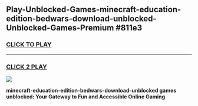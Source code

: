 
## Play-Unblocked-Games-minecraft-education-edition-bedwars-download-unblocked-Unblocked-Games-Premium #811e3
<h3>
<a href="https://premium.freeplayer.one?title=minecraft-education-edition-bedwars-download-unblocked&ref=12M">CLICK TO PLAY</a></h3>
<hr>

<h3>
<a href="https://premium.freeplayer.one?title=minecraft-education-edition-bedwars-download-unblocked&ref=12M">CLICK 2 PLAY</a>
  
</h3>

<a href="https://premium.freeplayer.one?title=minecraft-education-edition-bedwars-download-unblocked&ref=12M"><img src="https://clearcache.store/games.png"></a>


**minecraft-education-edition-bedwars-download-unblocked games unblocked: Your Gateway to Fun and Accessible Online Gaming**
